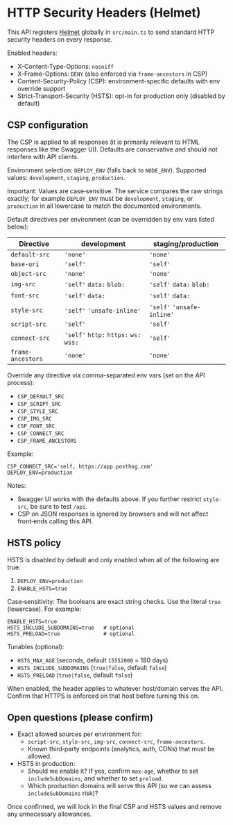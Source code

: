 # HTTP Security Headers (Helmet)

This API registers [Helmet](https://helmetjs.github.io) globally in `src/main.ts` to send standard HTTP security headers on every response.

Enabled headers:

- X-Content-Type-Options: `nosniff`
- X-Frame-Options: `DENY` (also enforced via `frame-ancestors` in CSP)
- Content-Security-Policy (CSP): environment-specific defaults with env override support
- Strict-Transport-Security (HSTS): opt-in for production only (disabled by default)

## CSP configuration

The CSP is applied to all responses (it is primarily relevant to HTML responses like the Swagger UI). Defaults are conservative and should not interfere with API clients.

Environment selection: `DEPLOY_ENV` (falls back to `NODE_ENV`). Supported values: `development`, `staging`, `production`.

Important: Values are case‑sensitive. The service compares the raw strings exactly; for example `DEPLOY_ENV` must be `development`, `staging`, or `production` in all lowercase to match the documented environments.

Default directives per environment (can be overridden by env vars listed below):

| Directive         | development                            | staging/production         |
| ----------------- | -------------------------------------- | -------------------------- |
| `default-src`     | `'none'`                               | `'none'`                   |
| `base-uri`        | `'self'`                               | `'self'`                   |
| `object-src`      | `'none'`                               | `'none'`                   |
| `img-src`         | `'self'` `data:` `blob:`               | `'self'` `data:` `blob:`   |
| `font-src`        | `'self'` `data:`                       | `'self'` `data:`           |
| `style-src`       | `'self'` `'unsafe-inline'`             | `'self'` `'unsafe-inline'` |
| `script-src`      | `'self'`                               | `'self'`                   |
| `connect-src`     | `'self'` `http:` `https:` `ws:` `wss:` | `'self'`                   |
| `frame-ancestors` | `'none'`                               | `'none'`                   |

Override any directive via comma-separated env vars (set on the API process):

- `CSP_DEFAULT_SRC`
- `CSP_SCRIPT_SRC`
- `CSP_STYLE_SRC`
- `CSP_IMG_SRC`
- `CSP_FONT_SRC`
- `CSP_CONNECT_SRC`
- `CSP_FRAME_ANCESTORS`

Example:

```
CSP_CONNECT_SRC='self, https://app.posthog.com'
DEPLOY_ENV=production
```

Notes:

- Swagger UI works with the defaults above. If you further restrict `style-src`, be sure to test `/api`.
- CSP on JSON responses is ignored by browsers and will not affect front‑ends calling this API.

## HSTS policy

HSTS is disabled by default and only enabled when all of the following are true:

1. `DEPLOY_ENV=production`
2. `ENABLE_HSTS=true`

Case‑sensitivity: The booleans are exact string checks. Use the literal `true` (lowercase). For example:

```
ENABLE_HSTS=true
HSTS_INCLUDE_SUBDOMAINS=true   # optional
HSTS_PRELOAD=true              # optional
```

Tunables (optional):

- `HSTS_MAX_AGE` (seconds, default `15552000` = 180 days)
- `HSTS_INCLUDE_SUBDOMAINS` (`true|false`, default `false`)
- `HSTS_PRELOAD` (`true|false`, default `false`)

When enabled, the header applies to whatever host/domain serves the API. Confirm that HTTPS is enforced on that host before turning this on.

## Open questions (please confirm)

- Exact allowed sources per environment for:
  - `script-src`, `style-src`, `img-src`, `connect-src`, `frame-ancestors`.
  - Known third‑party endpoints (analytics, auth, CDNs) that must be allowed.
- HSTS in production:
  - Should we enable it? If yes, confirm `max-age`, whether to set `includeSubDomains`, and whether to set `preload`.
  - Which production domains will serve this API (so we can assess `includeSubDomains` risk)?

Once confirmed, we will lock in the final CSP and HSTS values and remove any unnecessary allowances.
